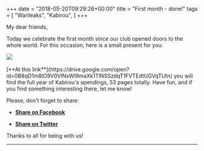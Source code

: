 +++
date = "2018-05-20T09:29:26+00:00"
title = "First month - done!"
tags = [
    "Warileaks",
    "Kabirou",
]
+++

My dear friends,

Today we celebrate the first month since our club opened doors to the whole world. For this occasion, here is a small present for you:
<div class="container" style="width:auto">
  <a target="blank" href="https://res.cloudinary.com/vincentstradic/image/upload/v1525883512/work/CBAO_1_annee.jpg">
    <img src="https://res.cloudinary.com/vincentstradic/image/upload/v1525883512/work/CBAO_1_annee.jpg" style="max-width:100%">
  </a>
</div>
<br>
[**At this link**](https://drive.google.com/open?id=0B8qD1m8lO9V0VlNxWl9maXk1TlNSSzdqT1FVTEdtUGVqTUtn) you will find the full year of Kabirou's spendings, 53 pages totally. Have fun, and if you find something interesting there, let me know!

Please, don't forget to share:

- <a href="https://www.facebook.com/sharer/sharer.php?u=warileaks.com">**Share on Facebook**</a>

- <a href="https://twitter.com/home?status=warileaks.com">**Share on Twitter**</a>

Thanks to all for being with us!

<!--more-->



<hr>
